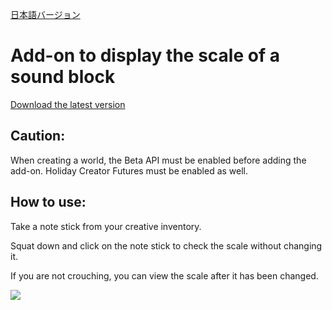 [日本語バージョン](https://github.com/oasoobi/noteblockplus/blob/main/readme.md)

# Add-on to display the scale of a sound block
[Download the latest version](https://github.com/oasoobi/noteblockplus/releases/latest/download/noteblockplus.mcpack)

## Caution: 
When creating a world, the Beta API must be enabled before adding the add-on. Holiday Creator Futures must be enabled as well.
## How to use:

Take a note stick from your creative inventory.

Squat down and click on the note stick to check the scale without changing it.

If you are not crouching, you can view the scale after it has been changed.

![](https://i.imgur.com/h7Oa1nW.png)

